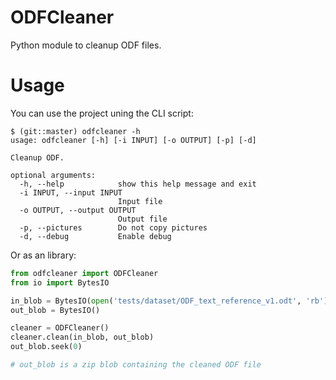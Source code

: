 # ODFCleaner
Python module to cleanup ODF files.

# Usage

You can use the project uning the CLI script:

```
$ (git::master) odfcleaner -h
usage: odfcleaner [-h] [-i INPUT] [-o OUTPUT] [-p] [-d]

Cleanup ODF.

optional arguments:
  -h, --help            show this help message and exit
  -i INPUT, --input INPUT
                        Input file
  -o OUTPUT, --output OUTPUT
                        Output file
  -p, --pictures        Do not copy pictures
  -d, --debug           Enable debug
```

Or as an library:

```python
from odfcleaner import ODFCleaner
from io import BytesIO

in_blob = BytesIO(open('tests/dataset/ODF_text_reference_v1.odt', 'rb').read())
out_blob = BytesIO()

cleaner = ODFCleaner()
cleaner.clean(in_blob, out_blob)
out_blob.seek(0)

# out_blob is a zip blob containing the cleaned ODF file

```
